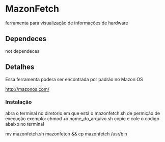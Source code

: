 # MazonFetch
ferramenta para visualização de informações de hardware 

<h2>Dependeces</h2>
not dependeces
<h2>Detalhes</h2>
Essa ferramenta podera ser encontrada por padrão no Mazon OS

http://mazonos.com/

<h3>Instalação</h3>
abra o terminal no diretorio em que está o 
mazonfetch.sh 
de permição de execução
exemplo:
chmod +x nome_do_arquivo.sh
copie e cole o codigo abaixo no terminal

mv mazonfetch.sh mazonfetch && cp mazonfetch /usr/bin


